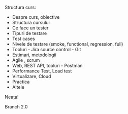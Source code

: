 Structura curs:


- Despre curs, obiective
- Structura cursului
- Ce face un tester
- Tipuri de testare
- Test cases
- Nivele de testare (smoke, functional, regression, full)
- Tooluri - Jira source control - Git
- Estimari, metodologii
- Agile , scrum
- Web, REST API, tooluri - Postman
- Performance Test, Load test
- Virtualizare, Cloud
- Practica
- Altele


Neața!

Branch 2.0

